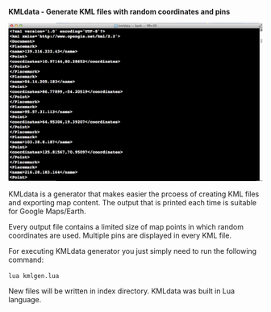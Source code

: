 <b>KMLdata - Generate KML files with random coordinates and pins</b>

![alt tag](https://raw.githubusercontent.com/donkeyrepos/kmldata/master/placemarks.png)

KMLdata is a generator that makes easier the prcoess of creating KML files and exporting map content.
The output that is printed each time is suitable for Google Maps/Earth.

Every output file contains a limited size of map points in which random coordinates are used.
Multiple pins are displayed in every KML file.

For executing KMLdata generator you just simply need to run the following command:

```lua kmlgen.lua```

New files will be written in index directory. KMLdata was built in Lua language.
